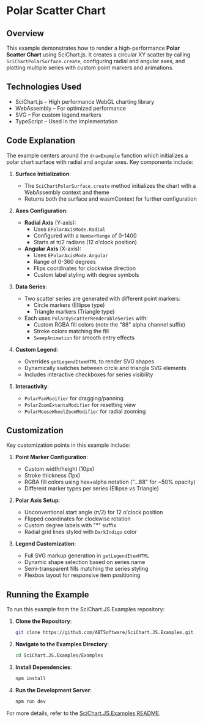 # Polar Scatter Chart

## Overview

This example demonstrates how to render a high-performance **Polar Scatter Chart** using SciChart.js. It creates a circular XY scatter by calling `SciChartPolarSurface.create`, configuring radial and angular axes, and plotting multiple series with custom point markers and animations.

## Technologies Used

-   SciChart.js – High performance WebGL charting library
-   WebAssembly – For optimized performance
-   SVG – For custom legend markers
-   TypeScript – Used in the implementation

## Code Explanation

The example centers around the `drawExample` function which initializes a polar chart surface with radial and angular axes. Key components include:

1. **Surface Initialization**:

    - The `SciChartPolarSurface.create` method initializes the chart with a WebAssembly context and theme
    - Returns both the surface and wasmContext for further configuration

2. **Axes Configuration**:

    - **Radial Axis** (Y-axis):
        - Uses `EPolarAxisMode.Radial`
        - Configured with a `NumberRange` of 0-1400
        - Starts at π/2 radians (12 o'clock position)
    - **Angular Axis** (X-axis):
        - Uses `EPolarAxisMode.Angular`
        - Range of 0-360 degrees
        - Flips coordinates for clockwise direction
        - Custom label styling with degree symbols

3. **Data Series**:

    - Two scatter series are generated with different point markers:
        - Circle markers (Ellipse type)
        - Triangle markers (Triangle type)
    - Each uses `PolarXyScatterRenderableSeries` with:
        - Custom RGBA fill colors (note the "88" alpha channel suffix)
        - Stroke colors matching the fill
        - `SweepAnimation` for smooth entry effects

4. **Custom Legend**:

    - Overrides `getLegendItemHTML` to render SVG shapes
    - Dynamically switches between circle and triangle SVG elements
    - Includes interactive checkboxes for series visibility

5. **Interactivity**:
    - `PolarPanModifier` for dragging/panning
    - `PolarZoomExtentsModifier` for resetting view
    - `PolarMouseWheelZoomModifier` for radial zooming

## Customization

Key customization points in this example include:

1. **Point Marker Configuration**:

    - Custom width/height (10px)
    - Stroke thickness (1px)
    - RGBA fill colors using hex+alpha notation ("...88" for ~50% opacity)
    - Different marker types per series (Ellipse vs Triangle)

2. **Polar Axis Setup**:

    - Unconventional start angle (π/2) for 12 o'clock position
    - Flipped coordinates for clockwise rotation
    - Custom degree labels with "°" suffix
    - Radial grid lines styled with `DarkIndigo` color

3. **Legend Customization**:
    - Full SVG markup generation in `getLegendItemHTML`
    - Dynamic shape selection based on series name
    - Semi-transparent fills matching the series styling
    - Flexbox layout for responsive item positioning

## Running the Example

To run this example from the SciChart.JS.Examples repository:

1. **Clone the Repository**:

    ```bash
    git clone https://github.com/ABTSoftware/SciChart.JS.Examples.git
    ```

2. **Navigate to the Examples Directory**:

    ```bash
    cd SciChart.JS.Examples/Examples
    ```

3. **Install Dependencies**:

    ```bash
    npm install
    ```

4. **Run the Development Server**:
    ```bash
    npm run dev
    ```

For more details, refer to the [SciChart.JS.Examples README](https://github.com/ABTSoftware/SciChart.JS.Examples/blob/master/README.md).
